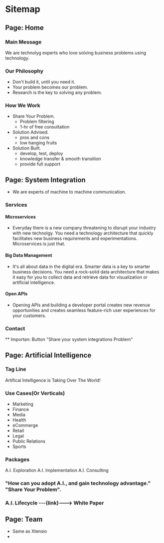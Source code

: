 # Sitemap

## Page: Home

### Main Message
We are technolyg experts who love solving business problems using technology.

### Our Philosophy
- Don't build it, until you need it.
- Your problem becomes our problem.
- Research is the key to solving any problem.

### How We Work
- Share Your Problem.
    - Problem filtering
    - 1-hr of free consultation
- Solution Advised.
    - pros and cons
    - low hanging fruits
- Solution Built.
    - develop, test, deploy
    - knowledge transfer & smooth transition
    - provide full support

## Page: System Integration
- We are experts of machine to machine communication. 

### Services

#### Microservices
- Everyday there is a new company threatening to disrupt your industry with new technolgy. You need a technology architecture that quickly facilitates new business requirements and experimentations. Microservices is just that.

#### Big Data Management
- It's all about data in the digital era. Smarter data is a key to smarter business decisions. You need a rock-solid data architecture that makes it easy for you to collect data and retrieve data for visualization or artificial intelligence.

#### Open APIs
- Opening APIs and building a developer portal creates new revenue opportunities and creates seamless feature-rich user experiences for your customers.

### Contact 
** Importan: Button "Share your system integrations Problem"


## Page: Artificial Intelligence

### Tag Line
Artifical Intelligence is Taking Over The World!

### Use Cases(Or Verticals)
- Marketing
- Finance
- Media
- Health 
- eCommerge
- Retail
- Legal
- Public Relations
- Sports

### Packages
A.I. Exploration 
A.I. Implementation
A.I. Consulting


### "How can you adopt A.I., and gain technology advantage." "Share Your Problem".

### A.I. Lifecycle ---(link)---> White Paper

## Page: Team

- Same as Xtensio
- 

